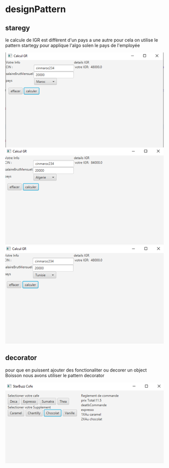 # designPattern

## staregy

le calcule de IGR est diffèrent d'un pays a une autre pour cela on utilise le pattern startegy pour applique l'algo solen le pays de l'employée


![strategy](https://github.com/amani-0911/designPattern/blob/main/images/IGR1.PNG)
![strategy](https://github.com/amani-0911/designPattern/blob/main/images/IGR2.PNG)
![strategy](https://github.com/amani-0911/designPattern/blob/main/images/IGR3.PNG)


## decorator
pour que en puissent ajouter des fonctionaliter ou decorer un object Boisson nous avons utiliser le pattern decorator

![decorator](https://github.com/amani-0911/designPattern/blob/main/images/cofe.PNG)
